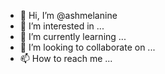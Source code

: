 - 👋 Hi, I’m @ashmelanine
- 👀 I’m interested in ...
- 🌱 I’m currently learning ...
- 💞️ I’m looking to collaborate on ...
- 📫 How to reach me ...

<!---
ashmelanine/ashmelanine is a ✨ special ✨ repository because its `README.md` (this file) appears on your GitHub profile.
You can click the Preview link to take a look at your changes.
--->
